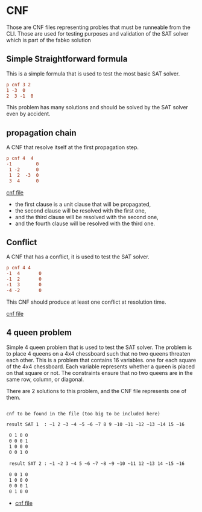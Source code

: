 # CNF

Those are CNF files representing probles that must be runneable from the CLI.
Those are used for testing purposes and validation of the SAT solver which is part of the fabko solution

## Simple Straightforward formula

This is a simple formula that is used to test the most basic SAT solver.

```cnf
p cnf 3 2
1 -3  0	
2  3 -1  0 
```

This problem has many solutions and should be solved by the SAT solver even by accident.

## propagation chain

A CNF that resolve itself at the first propagation step.

```cnf
p cnf 4  4
-1         0  
 1 -2      0
 1  2  -3  0
 3  4      0
```

[cnf file](propagation-chain.cnf)

- the first clause is a unit clause that will be propagated,
- the second clause will be resolved with the first one,
- and the third clause will be resolved with the second one,
- and the fourth clause will be resolved with the third one.

## Conflict

A CNF that has a conflict, it is used to test the SAT solver.

```cnf
p cnf 4 4
-1  4       0
-1  2       0
-1  3       0
-4 -2       0
```

This CNF should produce at least one conflict at resolution time.

[cnf file](simple_conflict.cnf)

## 4 queen problem

Simple 4 queen problem that is used to test the SAT solver.
The problem is to place 4 queens on a 4x4 chessboard such that no two queens threaten each other. This is a problem that
contains 16 variables. one for each square of the 4x4 chessboard. Each variable represents whether a queen is placed on
that square or not. The constraints ensure that no two queens are in the same row, column, or diagonal.

There are 2 solutions to this problem, and the CNF file represents one of them.

```txt

cnf to be found in the file (too big to be included here)

result SAT 1  : ~1 2 ~3 ~4 ~5 ~6 ~7 8 9 ~10 ~11 ~12 ~13 ~14 15 ~16

 0 1 0 0 
 0 0 0 1
 1 0 0 0
 0 0 1 0
 
 result SAT 2 : ~1 ~2 3 ~4 5 ~6 ~7 ~8 ~9 ~10 ~11 12 ~13 14 ~15 ~16
 
 0 0 1 0
 1 0 0 0 
 0 0 0 1
 0 1 0 0
```

- [cnf file](4-queens-problem.cnf)
